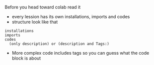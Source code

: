 Before you head toward colab read it  
- every lession has its own installations, imports and codes 
- structure look like that
```
installations
imports
codes
  (only description) or (description and Tags:)
```
- More complex code includes tags so you can guess what the code block is about
